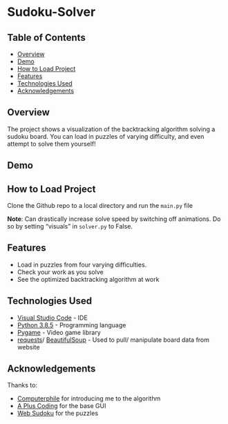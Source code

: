 # Sudoku-Solver

## Table of Contents

- [Overview](#Overview)
- [Demo](#Demo)
- [How to Load Project](#how-to-load-project)
- [Features](#Features)
- [Technologies Used](#technologies-used)
- [Acknowledgements](#acknowledgements)

## Overview

The project shows a visualization of the backtracking algorithm solving a sudoku board. You can load in puzzles of varying difficulty, and even attempt to solve them yourself!


## Demo

## How to Load Project

Clone the Github repo to a local directory and run the `main.py` file 

**Note**: Can drastically increase solve speed by switching off animations. Do so by setting “visuals” in `solver.py` to False. 


## Features

- Load in puzzles from four varying difficulties.
- Check your work as you solve
- See the optimized backtracking algorithm at work


## Technologies Used

- [Visual Studio Code](https://code.visualstudio.com/) - IDE
- [Python 3.8.5](https://www.python.org/downloads/release/python-385/) - Programming language 
- [Pygame](https://www.pygame.org/news) - Video game library 
- [requests](https://pypi.org/project/requests/)/ [BeautifulSoup](https://pypi.org/project/beautifulsoup4/) - Used to pull/ manipulate board data from website

## Acknowledgements

Thanks to:
- [Computerphile](https://www.youtube.com/watch?v=G_UYXzGuqvM) for introducing me to the algorithm
- [A Plus Coding](https://www.youtube.com/playlist?list=PLryDJVmh-ww0J6BDQrdLtRyNOv4Lym_xo) for the base GUI
- [Web Sudoku](https://nine.websudoku.com/?) for the puzzles

